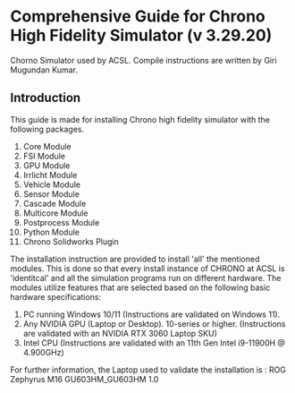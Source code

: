 # Comprehensive Guide for Chrono High Fidelity Simulator (v 3.29.20)
Chorno Simulator used by ACSL. Compile instructions are written by Giri Mugundan Kumar.

## Introduction
This guide is made for installing Chrono high fidelity simulator with the following packages. 

1. Core Module
2. FSI Module
3. GPU Module
4. Irrlicht Module
5. Vehicle Module
6. Sensor Module
7. Cascade Module
8. Multicore Module
9. Postprocess Module
10. Python Module
11. Chrono Solidworks Plugin

The installation instruction are provided to install 'all' the mentioned modules. This is done so that every install instance of CHRONO at ACSL is 'identitcal' and all the simulation programs run on different hardware. The modules utilize features that are selected based on the following basic hardware specifications:

1. PC running Windows 10/11 (Instructions are validated on Windows 11).
2. Any NVIDIA GPU (Laptop or Desktop). 10-series or higher. (Instructions are validated with an NVIDIA RTX 3060 Laptop SKU)
3. Intel CPU (Instructions are validated with an 11th Gen Intel i9-11900H @ 4.900GHz)

For further information, the Laptop used to validate the installation is : ROG Zephyrus M16 GU603HM_GU603HM 1.0
